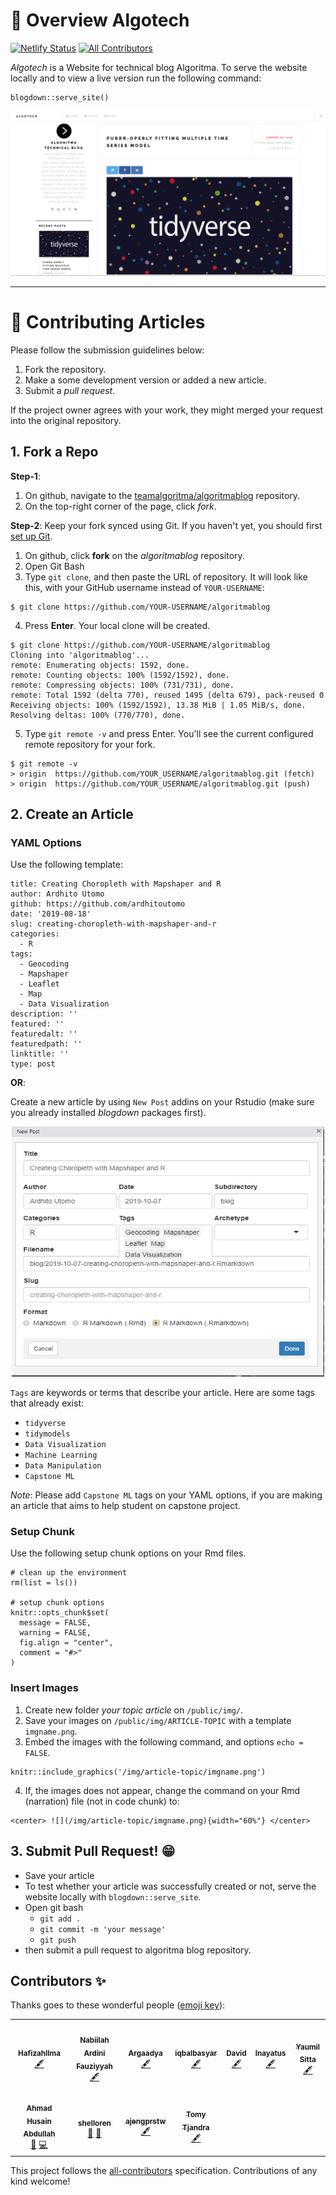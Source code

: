 # :star2: Overview Algotech

[![Netlify Status](https://api.netlify.com/api/v1/badges/5ceca968-68f6-4458-90e3-5b72bf373c20/deploy-status)](https://app.netlify.com/sites/algotech/deploys) [![All Contributors](https://img.shields.io/badge/all_contributors-9-orange.svg?style=flat-square)](#contributors-)


*Algotech* is a Website for technical blog Algoritma. To serve the website locally and to view a live version run the following command:

```
blogdown::serve_site()
```

![](public/img/main/ss1.png)


***

# :memo: Contributing Articles

Please follow the submission guidelines below:

1. Fork the repository.
2. Make a some development version or added a new article.
3. Submit a *pull request*.

If the project owner agrees with your work, they might merged your request into the original repository.

## 1. Fork a Repo 

**Step-1**:

1. On github, navigate to the [teamalgoritma/algoritmablog](https://github.com/teamalgoritma/algoritmablog) repository.
2. On the top-right corner of the page, click *fork*.

**Step-2**: Keep your fork synced using Git. If you haven't yet, you should first [set up Git](https://help.github.com/en/articles/set-up-git#setting-up-git).

1. On github, click **fork** on the *algoritmablog* repository.
2. Open Git Bash
3. Type `git clone`, and then paste the URL of repository. It will look like this, with your GitHub username instead of `YOUR-USERNAME`:

```
$ git clone https://github.com/YOUR-USERNAME/algoritmablog
```
4. Press **Enter**. Your local clone will be created.

```
$ git clone https://github.com/YOUR-USERNAME/algoritmablog
Cloning into 'algoritmablog'...
remote: Enumerating objects: 1592, done.
remote: Counting objects: 100% (1592/1592), done.
remote: Compressing objects: 100% (731/731), done.
remote: Total 1592 (delta 770), reused 1495 (delta 679), pack-reused 0
Receiving objects: 100% (1592/1592), 13.38 MiB | 1.05 MiB/s, done.
Resolving deltas: 100% (770/770), done.
```

5. Type `git remote -v` and press Enter. You'll see the current configured remote repository for your fork.

```
$ git remote -v
> origin  https://github.com/YOUR_USERNAME/algoritmablog.git (fetch)
> origin  https://github.com/YOUR_USERNAME/algoritmablog.git (push)
```

## 2. Create an Article

### YAML Options

Use the following template:

```
title: Creating Choropleth with Mapshaper and R
author: Ardhito Utomo
github: https://github.com/ardhitoutomo
date: '2019-08-18'
slug: creating-choropleth-with-mapshaper-and-r
categories:
  - R
tags: 
  - Geocoding
  - Mapshaper
  - Leaflet
  - Map
  - Data Visualization
description: ''
featured: ''
featuredalt: ''
featuredpath: ''
linktitle: ''
type: post
```

**OR**:

Create a new article by using `New Post` addins on your Rstudio (make sure you already installed *blogdown* packages first).

<center> <img src="public/img/main/newpost.png" title="A cute kitten" width="500" height="400" /> </center>


`Tags` are keywords or terms that describe your article. Here are some tags that already exist: 

* `tidyverse`
* `tidymodels`
* `Data Visualization`
* `Machine Learning`
* `Data Manipulation`
* `Capstone ML`

*Note*: Please add `Capstone ML` tags on your YAML options, if you are making an article that aims to help student on capstone project.

### Setup Chunk

Use the following setup chunk options on your Rmd files.

```
# clean up the environment
rm(list = ls())

# setup chunk options
knitr::opts_chunk$set(
  message = FALSE,
  warning = FALSE,
  fig.align = "center",
  comment = "#>"
)
```

### Insert Images

1. Create new folder *your topic article* on `/public/img/`.
2. Save your images on `/public/img/ARTICLE-TOPIC` with a template `imgname.png`.
3. Embed the images with the following command, and options `echo = FALSE`.

```
knitr::include_graphics('/img/article-topic/imgname.png')
```

4. If, the images does not appear, change the command on your Rmd (narration) file (not in code chunk) to:

```
<center> ![](/img/article-topic/imgname.png){width="60%"} </center>
```

## 3. Submit Pull Request! :grin:

* Save your article
* To test whether your article was successfully created or not, serve the website locally with `blogdown::serve_site`.
* Open git bash
  * `git add .`
  * `git commit -m 'your message'`
  * `git push`
* then submit a pull request to algoritma blog repository.


## Contributors ✨

Thanks goes to these wonderful people ([emoji key](https://allcontributors.org/docs/en/emoji-key)):

<!-- ALL-CONTRIBUTORS-LIST:START - Do not remove or modify this section -->
<!-- prettier-ignore-start -->
<!-- markdownlint-disable -->
<table>
  <tr>
    <td align="center"><a href="https://github.com/HafizahIlma"><img src="https://avatars0.githubusercontent.com/u/36740222?v=4" width="100px;" alt=""/><br /><sub><b>HafizahIlma</b></sub></a><br /><a href="#content-HafizahIlma" title="Content">🖋</a></td>
    <td align="center"><a href="http://algorit.ma"><img src="https://avatars0.githubusercontent.com/u/51941102?v=4" width="100px;" alt=""/><br /><sub><b>Nabiilah Ardini Fauziyyah</b></sub></a><br /><a href="#content-NabiilahArdini" title="Content">🖋</a></td>
    <td align="center"><a href="https://github.com/Argaadya"><img src="https://avatars1.githubusercontent.com/u/51928527?v=4" width="100px;" alt=""/><br /><sub><b>Argaadya</b></sub></a><br /><a href="#content-Argaadya" title="Content">🖋</a></td>
    <td align="center"><a href="https://www.linkedin.com/in/iqbalbasyar"><img src="https://avatars3.githubusercontent.com/u/15415968?v=4" width="100px;" alt=""/><br /><sub><b>iqbalbasyar</b></sub></a><br /><a href="#content-iqbalbasyar" title="Content">🖋</a></td>
    <td align="center"><a href="http://Rpubs.com/david21"><img src="https://avatars2.githubusercontent.com/u/22296835?v=4" width="100px;" alt=""/><br /><sub><b>David</b></sub></a><br /><a href="#content-Davidlimbong" title="Content">🖋</a></td>
    <td align="center"><a href="https://github.com/inytss"><img src="https://avatars2.githubusercontent.com/u/49224928?v=4" width="100px;" alt=""/><br /><sub><b>Inayatus</b></sub></a><br /><a href="#content-inytss" title="Content">🖋</a></td>
    <td align="center"><a href="https://github.com/ysitta"><img src="https://avatars1.githubusercontent.com/u/30137330?v=4" width="100px;" alt=""/><br /><sub><b>Yaumil Sitta</b></sub></a><br /><a href="#content-ysitta" title="Content">🖋</a></td>
  </tr>
  <tr>
    <td align="center"><a href="http://hsnabd.netlify.com"><img src="https://avatars1.githubusercontent.com/u/33796928?v=4" width="100px;" alt=""/><br /><sub><b>Ahmad Husain Abdullah</b></sub></a><br /><a href="#maintenance-ahmadhusain" title="Maintenance">🚧</a> <a href="https://github.com/teamalgoritma/algoritmablog/commits?author=ahmadhusain" title="Code">💻</a></td>
    <td align="center"><a href="https://github.com/AltruiMetavasi"><img src="https://avatars0.githubusercontent.com/u/20962339?v=4" width="100px;" alt=""/><br /><sub><b>shelloren</b></sub></a><br /><a href="#projectManagement-AltruiMetavasi" title="Project Management">📆</a> <a href="#design-AltruiMetavasi" title="Design">🎨</a></td>
    <td align="center"><a href="https://github.com/ajengprstw"><img src="https://avatars0.githubusercontent.com/u/42662706?v=4" width="100px;" alt=""/><br /><sub><b>ajengprstw</b></sub></a><br /><a href="#content-ajengprstw" title="Content">🖋</a></td>
    <td align="center"><a href="https://www.linkedin.com/in/tomytjandra/"><img src="https://avatars2.githubusercontent.com/u/48079239?v=4" width="100px;" alt=""/><br /><sub><b>Tomy Tjandra</b></sub></a><br /><a href="#content-tomytjandra" title="Content">🖋</a></td>
  </tr>
</table>

<!-- markdownlint-enable -->
<!-- prettier-ignore-end -->
<!-- ALL-CONTRIBUTORS-LIST:END -->

This project follows the [all-contributors](https://github.com/all-contributors/all-contributors) specification. Contributions of any kind welcome!